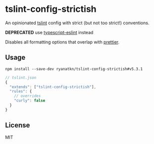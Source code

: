 # tslint-config-strictish

An opinionated [tslint](https://github.com/palantir/tslint)
config with strict (but not too strict!) conventions.

**DEPRECATED** use
[typescript-eslint](https://github.com/typescript-eslint/typescript-eslint)
instead

Disables all formatting options that overlap with [prettier](https://github.com/prettier/prettier).

## Usage
    npm install --save-dev ryanatkn/tslint-config-strictish#v5.3.1

```javascript
// tslint.json
{
  "extends": ["tslint-config-strictish"],
  "rules": {
    // overrides
    "curly": false
  }
}
```

## License
MIT

